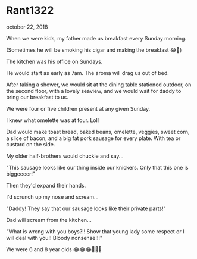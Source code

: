 # Rant1322


october 22, 2018

When we were kids, my father made us breakfast every Sunday morning.

(Sometimes he will be smoking his cigar and making the breakfast 😂🤣)

The kitchen was his office on Sundays.

He would start as early as 7am. The aroma will drag us out of bed. 

After taking a shower, we would sit at the dining table stationed outdoor, on the second floor, with a lovely seaview, and we would wait for daddy to bring our breakfast to us.

We were four or five children present at any given Sunday.

I knew what omelette was at four. Lol!

Dad would make toast bread, baked beans, omelette, veggies, sweet corn, a slice of bacon, and a big fat pork sausage for every plate. With tea or custard on the side.

My older half-brothers would chuckle and say...

"This sausage looks like our thing inside our knickers. Only that this one is biggeeeer!"

Then they'd expand their hands.

I'd scrunch up my nose and scream...

"Daddy! They say that our sausage looks like their private parts!"

Dad will scream from the kitchen...

"What is wrong with you boys?!! Show that young lady some respect or I will deal with you!! Bloody nonsense!!!"

We were 6 and 8 year olds 😂😂😂🤣🤣🤣